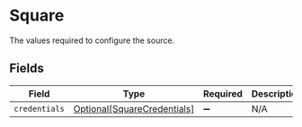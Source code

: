 # Square

The values required to configure the source.


## Fields

| Field                                                                   | Type                                                                    | Required                                                                | Description                                                             |
| ----------------------------------------------------------------------- | ----------------------------------------------------------------------- | ----------------------------------------------------------------------- | ----------------------------------------------------------------------- |
| `credentials`                                                           | [Optional[SquareCredentials]](../../models/shared/squarecredentials.md) | :heavy_minus_sign:                                                      | N/A                                                                     |